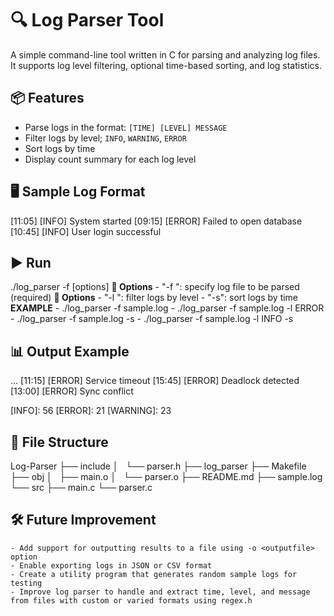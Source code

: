 # 🔍 Log Parser Tool

A simple command-line tool written in C for parsing and analyzing log files.  
It supports log level filtering, optional time-based sorting, and log statistics.

## 📦 Features

- Parse logs in the format: `[TIME] [LEVEL] MESSAGE`
- Filter logs by level; `INFO`, `WARNING`, `ERROR`
- Sort logs by time
- Display count summary for each log level

## 🖥️ Sample Log Format
[11:05] [INFO] System started
[09:15] [ERROR] Failed to open database
[10:45] [INFO] User login successful

## ▶️ Run
./log_parser -f <filename> [options]
    **📘 Options**
    - "-f <filename>": specify log file to be parsed (required)
    **📘 Options**
    - "-l <level>": filter logs by level
    - "-s": sort logs by time 
    **EXAMPLE**
        - ./log_parser -f sample.log
        - ./log_parser -f sample.log -l ERROR
        - ./log_parser -f sample.log -s
        - ./log_parser -f sample.log -l INFO -s

## 📊 Output Example
...
[11:15] [ERROR] Service timeout
[15:45] [ERROR] Deadlock detected
[13:00] [ERROR] Sync conflict

[INFO]: 56      [ERROR]: 21     [WARNING]: 23

## 🌲 File Structure
Log-Parser
├── include
│   └── parser.h
├── log_parser
├── Makefile
├── obj
│   ├── main.o
│   └── parser.o
├── README.md
├── sample.log
└── src
    ├── main.c
    └── parser.c

## 🛠️ Future Improvement
    - Add support for outputting results to a file using -o <outputfile> option
    - Enable exporting logs in JSON or CSV format
    - Create a utility program that generates random sample logs for testing
    - Improve log parser to handle and extract time, level, and message from files with custom or varied formats using regex.h